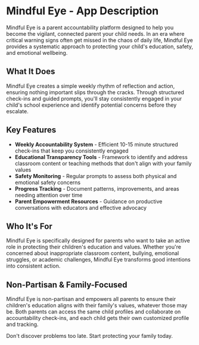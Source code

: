 # Mindful Eye - App Description

Mindful Eye is a parent accountability platform designed to help you become the vigilant, connected parent your child needs. In an era where critical warning signs often get missed in the chaos of daily life, Mindful Eye provides a systematic approach to protecting your child's education, safety, and emotional wellbeing.

## What It Does

Mindful Eye creates a simple weekly rhythm of reflection and action, ensuring nothing important slips through the cracks. Through structured check-ins and guided prompts, you'll stay consistently engaged in your child's school experience and identify potential concerns before they escalate.

## Key Features

- **Weekly Accountability System** - Efficient 10-15 minute structured check-ins that keep you consistently engaged
- **Educational Transparency Tools** - Framework to identify and address classroom content or teaching methods that don't align with your family values
- **Safety Monitoring** - Regular prompts to assess both physical and emotional safety concerns
- **Progress Tracking** - Document patterns, improvements, and areas needing attention over time
- **Parent Empowerment Resources** - Guidance on productive conversations with educators and effective advocacy

## Who It's For

Mindful Eye is specifically designed for parents who want to take an active role in protecting their children's education and values. Whether you're concerned about inappropriate classroom content, bullying, emotional struggles, or academic challenges, Mindful Eye transforms good intentions into consistent action.

## Non-Partisan & Family-Focused

Mindful Eye is non-partisan and empowers all parents to ensure their children's education aligns with their family's values, whatever those may be. Both parents can access the same child profiles and collaborate on accountability check-ins, and each child gets their own customized profile and tracking.

Don't discover problems too late. Start protecting your family today.
